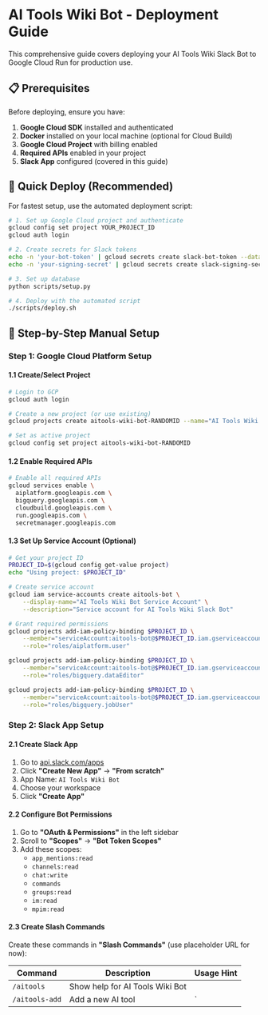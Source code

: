 # AI Tools Wiki Bot - Deployment Guide

This comprehensive guide covers deploying your AI Tools Wiki Slack Bot to Google Cloud Run for production use.

## 📋 Prerequisites

Before deploying, ensure you have:

1. **Google Cloud SDK** installed and authenticated
2. **Docker** installed on your local machine (optional for Cloud Build)
3. **Google Cloud Project** with billing enabled
4. **Required APIs** enabled in your project
5. **Slack App** configured (covered in this guide)

## 🚀 Quick Deploy (Recommended)

For fastest setup, use the automated deployment script:

```bash
# 1. Set up Google Cloud project and authenticate
gcloud config set project YOUR_PROJECT_ID
gcloud auth login

# 2. Create secrets for Slack tokens
echo -n 'your-bot-token' | gcloud secrets create slack-bot-token --data-file=-
echo -n 'your-signing-secret' | gcloud secrets create slack-signing-secret --data-file=-

# 3. Set up database
python scripts/setup.py

# 4. Deploy with the automated script
./scripts/deploy.sh
```

## 🔧 Step-by-Step Manual Setup

### Step 1: Google Cloud Platform Setup

#### 1.1 Create/Select Project
```bash
# Login to GCP
gcloud auth login

# Create a new project (or use existing)
gcloud projects create aitools-wiki-bot-RANDOMID --name="AI Tools Wiki Bot"

# Set as active project
gcloud config set project aitools-wiki-bot-RANDOMID
```

#### 1.2 Enable Required APIs
```bash
# Enable all required APIs
gcloud services enable \
  aiplatform.googleapis.com \
  bigquery.googleapis.com \
  cloudbuild.googleapis.com \
  run.googleapis.com \
  secretmanager.googleapis.com
```

#### 1.3 Set Up Service Account (Optional)
```bash
# Get your project ID
PROJECT_ID=$(gcloud config get-value project)
echo "Using project: $PROJECT_ID"

# Create service account
gcloud iam service-accounts create aitools-bot \
    --display-name="AI Tools Wiki Bot Service Account" \
    --description="Service account for AI Tools Wiki Slack Bot"

# Grant required permissions
gcloud projects add-iam-policy-binding $PROJECT_ID \
    --member="serviceAccount:aitools-bot@$PROJECT_ID.iam.gserviceaccount.com" \
    --role="roles/aiplatform.user"

gcloud projects add-iam-policy-binding $PROJECT_ID \
    --member="serviceAccount:aitools-bot@$PROJECT_ID.iam.gserviceaccount.com" \
    --role="roles/bigquery.dataEditor"

gcloud projects add-iam-policy-binding $PROJECT_ID \
    --member="serviceAccount:aitools-bot@$PROJECT_ID.iam.gserviceaccount.com" \
    --role="roles/bigquery.jobUser"
```

### Step 2: Slack App Setup

#### 2.1 Create Slack App
1. Go to [api.slack.com/apps](https://api.slack.com/apps)
2. Click **"Create New App"** → **"From scratch"**
3. App Name: `AI Tools Wiki Bot`
4. Choose your workspace
5. Click **"Create App"**

#### 2.2 Configure Bot Permissions
1. Go to **"OAuth & Permissions"** in the left sidebar
2. Scroll to **"Scopes"** → **"Bot Token Scopes"**
3. Add these scopes:
   - `app_mentions:read`
   - `channels:read`
   - `chat:write`
   - `commands`
   - `groups:read`
   - `im:read`
   - `mpim:read`

#### 2.3 Create Slash Commands
Create these commands in **"Slash Commands"** (use placeholder URL for now):

| Command | Description | Usage Hint |
|---------|-------------|------------|
| `/aitools` | Show help for AI Tools Wiki Bot | |
| `/aitools-add` | Add a new AI tool | `<title> | <url or description>` |
| `/aitools-search` | Search for AI tools | `<keyword>` |
| `/aitools-list` | List trending AI tools | `[tag]` |
| `/aitools-top` | Show top AI tools by score | `[limit]` |
| `/aitools-tags` | Show available tags | |
| `/aitools-suggest-tag` | Suggest community tags | `<entry_id> <tag>` |

#### 2.4 Enable Event Subscriptions (Production Only)
1. Go to **"Event Subscriptions"**
2. Enable Events: **On**
3. Request URL: `https://your-cloud-run-url/slack/events` (update after deployment)
4. Subscribe to Bot Events:
   - `app_mention`
   - `message.im`

#### 2.5 Enable Interactivity (Production Only)
1. Go to **"Interactivity & Shortcuts"**
2. Enable Interactivity: **On**
3. Request URL: `https://your-cloud-run-url/slack/events` (update after deployment)

#### 2.6 Install App to Workspace
1. Go to **"Install App"**
2. Click **"Install to Workspace"**
3. Click **"Allow"**
4. **📋 Copy the Bot User OAuth Token** (starts with `xoxb-`)

#### 2.7 Get App Credentials
1. Go to **"Basic Information"**
2. **📋 Copy the Signing Secret** from App Credentials

### Step 3: Set Up Database

Run the comprehensive setup script:

```bash
# Configure environment variables first
cp .env.example .env
# Edit .env with your Google Cloud project details

# Set up BigQuery dataset and tables
python scripts/setup.py
```

### Step 4: Deploy to Cloud Run

#### 4.1 Store Secrets in Google Secret Manager

```bash
# Store Slack Bot Token
echo -n "xoxb-your-bot-token" | gcloud secrets create slack-bot-token --data-file=-

# Store Slack Signing Secret
echo -n "your-signing-secret" | gcloud secrets create slack-signing-secret --data-file=-

# Grant Cloud Run access to secrets (using default compute service account)
PROJECT_NUMBER=$(gcloud projects describe $(gcloud config get-value project) --format='value(projectNumber)')

gcloud secrets add-iam-policy-binding slack-bot-token \
    --member="serviceAccount:${PROJECT_NUMBER}-compute@developer.gserviceaccount.com" \
    --role="roles/secretmanager.secretAccessor"

gcloud secrets add-iam-policy-binding slack-signing-secret \
    --member="serviceAccount:${PROJECT_NUMBER}-compute@developer.gserviceaccount.com" \
    --role="roles/secretmanager.secretAccessor"
```

#### 4.2 Deploy to Cloud Run

```bash
# Set your project ID
export PROJECT_ID=$(gcloud config get-value project)

# Deploy to Cloud Run
gcloud run deploy aitools-wiki-bot \
    --source . \
    --platform managed \
    --region us-central1 \
    --allow-unauthenticated \
    --port 8080 \
    --memory 1Gi \
    --cpu 1 \
    --min-instances 0 \
    --max-instances 10 \
    --timeout 300 \
    --set-env-vars "GOOGLE_CLOUD_PROJECT=$PROJECT_ID,BIGQUERY_DATASET=aitools_wiki,ENVIRONMENT=production,VERTEX_LOCATION=us-central1" \
    --set-secrets "SLACK_BOT_TOKEN=slack-bot-token:latest,SLACK_SIGNING_SECRET=slack-signing-secret:latest"
```

#### 4.3 Get Your Cloud Run URL

```bash
gcloud run services describe aitools-wiki-bot \
    --platform managed \
    --region us-central1 \
    --format 'value(status.url)'
```

### Step 5: Configure Slack App for Production

Update your Slack app with the Cloud Run URL:

1. **Event Subscriptions**: Update Request URL to `https://your-cloud-run-url/slack/events`
2. **Slash Commands**: Update all command URLs to `https://your-cloud-run-url/slack/events`
3. **Interactivity**: Update Request URL to `https://your-cloud-run-url/slack/events`

### Step 6: Verify Deployment

#### 6.1 Test Health Endpoint
```bash
curl https://your-cloud-run-url/health
```
Expected response: `{"status":"healthy"}`

#### 6.2 Test Slack Commands
In your Slack workspace, try:
- `/aitools` - Should show help text
- `/aitools-add Test Tool | A test tool for verification`
- `/aitools-list` - Should show the test tool
- `/aitools-top 5` - Should show top 5 tools

## 📊 Monitoring and Operations

### View Logs
```bash
# Stream logs in real-time
gcloud run services logs tail aitools-wiki-bot --region us-central1

# View recent logs
gcloud run services logs read aitools-wiki-bot \
    --platform managed \
    --region us-central1 \
    --limit 50
```

### Monitor Performance
```bash
# View service details
gcloud run services describe aitools-wiki-bot \
    --platform managed \
    --region us-central1
```

### Update Deployment
For future updates:
```bash
gcloud run deploy aitools-wiki-bot \
    --source . \
    --platform managed \
    --region us-central1
```

## 🔧 Troubleshooting

### Common Issues

#### 1. 503 Service Unavailable
- **Check**: App binding to `0.0.0.0:8080`
- **Check**: PORT environment variable set correctly
- **Check**: Application startup logs for errors

#### 2. Slack Events Not Working
- **Check**: Cloud Run service allows unauthenticated requests
- **Check**: Event Subscription URL matches Cloud Run URL exactly
- **Check**: `/slack/events` endpoint configured correctly

#### 3. BigQuery Permission Errors
- **Check**: Service account has BigQuery permissions
- **Check**: Dataset exists in correct project
- **Check**: `GOOGLE_CLOUD_PROJECT` environment variable is correct

#### 4. AI Service Errors
- **Check**: Vertex AI API is enabled
- **Check**: Service account has `aiplatform.user` role
- **Check**: `VERTEX_LOCATION` is set correctly

#### 5. Secret Manager Errors
- **Check**: Secrets exist and have correct names
- **Check**: Service account has `secretmanager.secretAccessor` role
- **Check**: Secret names match environment variable references

### Debug Commands
```bash
# Check service status
gcloud run services list

# View detailed service info
gcloud run services describe aitools-wiki-bot --region us-central1

# Check secrets
gcloud secrets list

# Test BigQuery connection
bq query --use_legacy_sql=false "SELECT 1 as test"
```

## 🔒 Security Best Practices

1. **Use Secret Manager** for all sensitive data
2. **Enable Binary Authorization** for production workloads
3. **Use least-privilege IAM** roles
4. **Set up monitoring and alerting** for security events
5. **Regularly rotate secrets** and service account keys
6. **Enable audit logging** for Cloud Run and BigQuery

## 💰 Cost Optimization

1. **Set min-instances to 0** to avoid idle costs
2. **Use appropriate CPU and memory** allocations
3. **Monitor request patterns** and adjust scaling settings
4. **Set up budget alerts** in Google Cloud Console
5. **Monitor BigQuery usage** and optimize queries

## 📈 Next Steps After Deployment

1. **Set up monitoring** with Google Cloud Monitoring
2. **Configure alerting** for critical failures
3. **Implement CI/CD pipeline** for automated deployments
4. **Set up staging environment** for testing changes
5. **Document operational procedures** for your team

## 🎯 Production Checklist

- [ ] Google Cloud APIs enabled
- [ ] Secrets created and accessible
- [ ] BigQuery dataset and tables created
- [ ] Cloud Run service deployed successfully
- [ ] Slack app configured with production URLs
- [ ] Health check endpoint responding
- [ ] All slash commands working
- [ ] Voting buttons functional
- [ ] AI content generation working
- [ ] Admin commands accessible (for admin users)
- [ ] Monitoring and alerting configured

---

**Your AI Tools Wiki Slack Bot is now ready for production!** 🎉

For operational guidance, see [docs/admin/ADMIN_GUIDE.md](../admin/ADMIN_GUIDE.md)
For API documentation, see [docs/api/COMMANDS.md](../api/COMMANDS.md)
